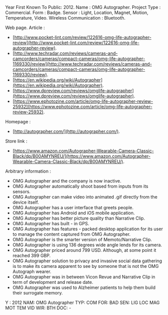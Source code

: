 Year First Known To Public: 2012.
Name                      : OMG Autographer.
Project Type              : Commercial.
Form                      : Badge.
Sensor                    : Light, Location, Magnet, Motion, Temperature, Video.
Wireless Communication    : Bluetooth.

Web page.
Article                   :

* [http://www.pocket-lint.com/review/122616-omg-life-autographer-review](http://www.pocket-lint.com/review/122616-omg-life-autographer-review).
* [http://www.techradar.com/reviews/cameras-and-camcorders/cameras/compact-cameras/omg-life-autographer-1169330/review](http://www.techradar.com/reviews/cameras-and-camcorders/cameras/compact-cameras/omg-life-autographer-1169330/review).
* [https://en.wikipedia.org/wiki/Autographer](https://en.wikipedia.org/wiki/Autographer).
* [https://www.dpreview.com/reviews/omglife-autographer](https://www.dpreview.com/reviews/omglife-autographer).
* [https://www.ephotozine.com/article/omg-life-autographer-review-25932](https://www.ephotozine.com/article/omg-life-autographer-review-25932).

Homepage                  :

* [http://autographer.com/](http://autographer.com/).

Store link                :

* [https://www.amazon.com/Autographer-Wearable-Camera-Classic-Black/dp/B00AMYNREU/](https://www.amazon.com/Autographer-Wearable-Camera-Classic-Black/dp/B00AMYNREU/).

Arbitrary information     :

* OMG Autographer and the company is now inactive.
* OMG Autographer automatically shoot based from inputs from its sensors.
* OMG Autographer can make video into animated .gif directly from the device itself.
* OMG Autographer has a user interface that greets people.
* OMG Autographer has Android and iOS mobile application.
* OMG Autographer has better picture quality than Narrative Clip.
* OMG Autographer has built - in GPS.
* OMG Autographer has features - packed desktop application for its user to manage the content captured from OMG Autographer.
* OMG Autographer is the smarter version of Memoto/Narrative Clip.
* OMG Autographer is using 136 degrees wide angle lends for its camera.
* OMG Autographer priced around 799 USD. Although, at some point it reached 399 GBP.
* OMG Autographer solution to privacy and invasive social data gathering is to make its camera apparent to see by someone that is not the OMG Autograph wearer.
* OMG Autographer was in between Vicon Revue and Narrative Clip in term of development and release date.
* OMG Autographer was used to Alzheimer patients to help them build their surrogate memory.

Y  : 2012
NAM: OMG Autographer
TYP: COM
FOR: BAD
SEN: LIG LOC MAG MOT TEM VID
WIR: BTH
DOC: -
